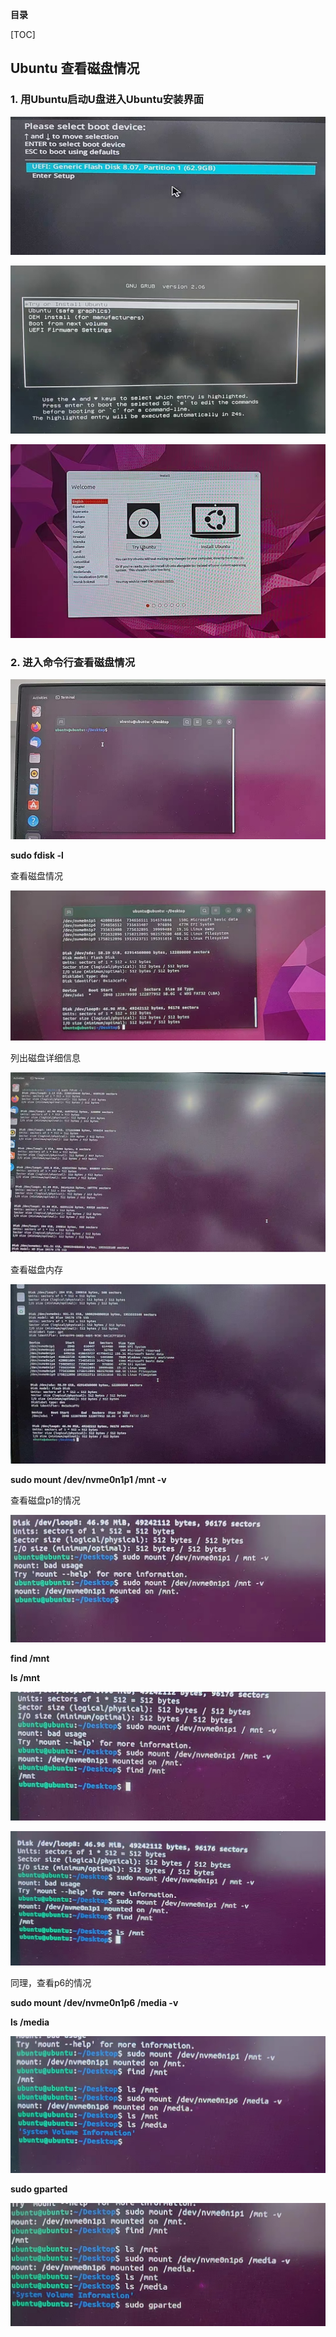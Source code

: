 **目录**

[TOC]

## Ubuntu 查看磁盘情况

### 1. 用Ubuntu启动U盘进入Ubuntu安装界面

![image-20250106103327449](./Ubuntu_problem001.assets/image-20250106103327449.png)

![image-20250106103847778](./Ubuntu_problem001.assets/image-20250106103847778.png)

![image-20250106103917653](./Ubuntu_problem001.assets/image-20250106103917653.png)

### 2. 进入命令行查看磁盘情况

![image-20250106103943354](./Ubuntu_problem001.assets/image-20250106103943354.png)

**sudo fdisk -l**

查看磁盘情况

![image-20250106102849486](./Ubuntu_problem001.assets/image-20250106102849486.png)

列出磁盘详细信息

![image-20250106104346463](./Ubuntu_problem001.assets/image-20250106104346463.png)

查看磁盘内存

![image-20250106104431638](./Ubuntu_problem001.assets/image-20250106104431638.png)

**sudo  mount  /dev/nvme0n1p1   /mnt   -v**

查看磁盘p1的情况

![image-20250106110832614](./Ubuntu_problem001.assets/image-20250106110832614.png)

**find /mnt**

**ls /mnt**

![image-20250106111018541](./Ubuntu_problem001.assets/image-20250106111018541.png)

![image-20250106111047908](./Ubuntu_problem001.assets/image-20250106111047908.png)

同理，查看p6的情况

**sudo  mount  /dev/nvme0n1p6   /media  -v**

**ls /media**

![image-20250106111356608](./Ubuntu_problem001.assets/image-20250106111356608.png)

**sudo gparted**

![image-20250106111425499](./Ubuntu_problem001.assets/image-20250106111425499.png)









